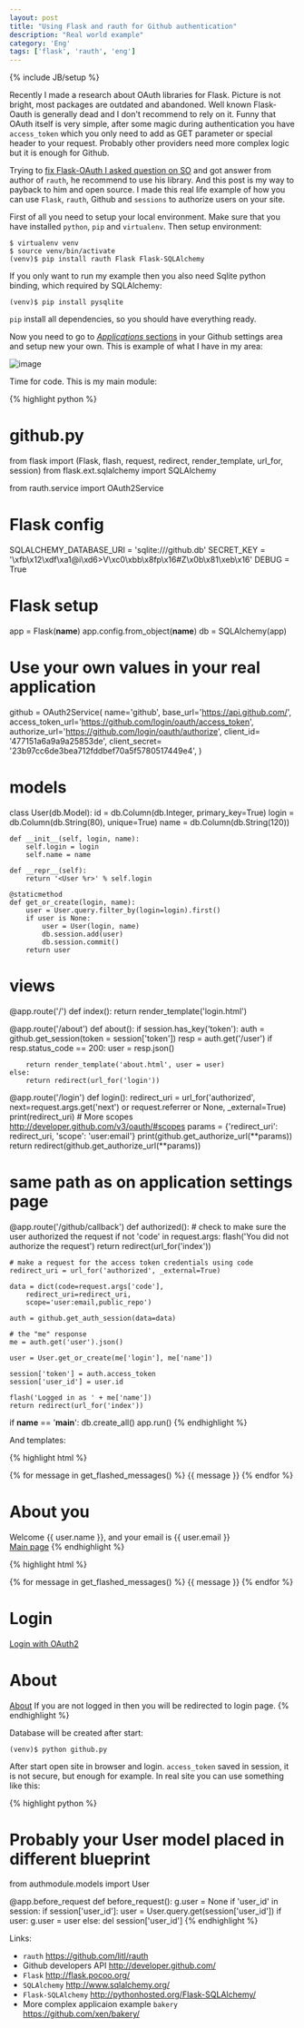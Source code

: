 ```yaml
---
layout: post
title: "Using Flask and rauth for Github authentication"
description: "Real world example"
category: 'Eng'
tags: ['flask', 'rauth', 'eng']
---
```

{% include JB/setup %}

Recently I made a research about OAuth libraries for Flask. Picture is not bright, most packages are outdated and abandoned. Well known Flask-Oauth is generally dead and I don't recommend to rely on it. Funny that OAuth itself is very simple, after some magic during authentication you have `access_token` which you only need to add as GET parameter or special header to your request. Probably other providers need more complex logic but it is enough for Github. 

Trying to [fix Flask-OAuth I asked question on SO](http://stackoverflow.com/q/15964268/85739) and got answer from author of `rauth`, he recommend to use his library. And this post is my way to payback to him and open source. I made this real life example of how you can use `Flask`, `rauth`, Github and `sessions` to authorize users on your site.

First of all you need to setup your local environment. Make sure that you have installed `python`, `pip` and `virtualenv`. Then setup environment:

	$ virtualenv venv
	$ source venv/bin/activate 
	(venv)$ pip install rauth Flask Flask-SQLAlchemy

If you only want to run my example then you also need Sqlite python binding, which required by SQLAlchemy:

	(venv)$ pip install pysqlite

`pip` install all dependencies, so you should have everything ready.

Now you need to go to [*Applications* sections](https://github.com/settings/applications) in your Github settings area and setup new your own. This is example of what I have in my area:

![image](/assets/img/githubappsetup.png)

Time for code. This is my main module:

{% highlight python %}
# github.py
from flask import (Flask, flash, request, redirect, 
	render_template, url_for, session)
from flask.ext.sqlalchemy import SQLAlchemy

from rauth.service import OAuth2Service

# Flask config
SQLALCHEMY_DATABASE_URI = 'sqlite:///github.db'
SECRET_KEY = '\xfb\x12\xdf\xa1@i\xd6>V\xc0\xbb\x8fp\x16#Z\x0b\x81\xeb\x16'
DEBUG = True

# Flask setup
app = Flask(__name__)
app.config.from_object(__name__)
db = SQLAlchemy(app)

# Use your own values in your real application  
github = OAuth2Service(
    name='github',
    base_url='https://api.github.com/',
    access_token_url='https://github.com/login/oauth/access_token',
    authorize_url='https://github.com/login/oauth/authorize',
    client_id= '477151a6a9a9a25853de',
    client_secret= '23b97cc6de3bea712fddbef70a5f5780517449e4',
)

# models
class User(db.Model):
    id = db.Column(db.Integer, primary_key=True)
    login = db.Column(db.String(80), unique=True)
    name = db.Column(db.String(120))

    def __init__(self, login, name):
        self.login = login
        self.name = name

    def __repr__(self):
        return '<User %r>' % self.login

    @staticmethod
    def get_or_create(login, name):
        user = User.query.filter_by(login=login).first()
        if user is None:
            user = User(login, name)
            db.session.add(user)
            db.session.commit()
        return user

# views
@app.route('/')
def index():
    return render_template('login.html')

@app.route('/about')
def about():
    if session.has_key('token'):
        auth = github.get_session(token = session['token'])
        resp = auth.get('/user')
        if resp.status_code == 200:
            user = resp.json()

        return render_template('about.html', user = user)
    else:
        return redirect(url_for('login'))


@app.route('/login')
def login():
    redirect_uri = url_for('authorized', next=request.args.get('next') or 
    	request.referrer or None, _external=True)
    print(redirect_uri)
    # More scopes http://developer.github.com/v3/oauth/#scopes
    params = {'redirect_uri': redirect_uri, 'scope': 'user:email'} 
    print(github.get_authorize_url(**params))
    return redirect(github.get_authorize_url(**params))

# same path as on application settings page
@app.route('/github/callback')
def authorized():
    # check to make sure the user authorized the request
    if not 'code' in request.args:
        flash('You did not authorize the request')
        return redirect(url_for('index'))

    # make a request for the access token credentials using code
    redirect_uri = url_for('authorized', _external=True)

    data = dict(code=request.args['code'],
        redirect_uri=redirect_uri,
        scope='user:email,public_repo')

    auth = github.get_auth_session(data=data)

    # the "me" response
    me = auth.get('user').json()

    user = User.get_or_create(me['login'], me['name'])

    session['token'] = auth.access_token
    session['user_id'] = user.id

    flash('Logged in as ' + me['name'])
    return redirect(url_for('index'))

if __name__ == '__main__':
    db.create_all()
    app.run()
{% endhighlight %}

And templates:

{% highlight html %}
<!-- templates/about.html -->
<!doctype html>
<title>Login</title>
{% for message in get_flashed_messages() %}
{{ message }}
{% endfor %}
<h1>About you</h1>
Welcome {{ user.name }}, and your email is {{ user.email }}
<br />
<a href ="{{ url_for('index') }}">Main page</a>
{% endhighlight %}

{% highlight html %}
<!-- templates/login.html -->
<!doctype html>
<title>Login</title>
{% for message in get_flashed_messages() %}
{{ message }}
{% endfor %}
<h1>Login</h1>
<a href ="{{ url_for('login') }}">Login with OAuth2</a>
<h1>About</h1>
<a href="{{ url_for('about') }}">About</a> If you are not logged in then you will be redirected to login page.
{% endhighlight %}

Database will be created after start:

	(venv)$ python github.py

After start open site in browser and login. `access_token` saved in session, it is not secure, but enough for example. In real site you can use something like this:

{% highlight python %}
# Probably your User model placed in different blueprint
from authmodule.models import User

@app.before_request
def before_request():
    g.user = None
    if 'user_id' in session:
        if session['user_id']:
            user = User.query.get(session['user_id'])
            if user:
                g.user = user
            else:
                del session['user_id']
{% endhighlight %}

Links:

- `rauth` <https://github.com/litl/rauth>
- Github developers API <http://developer.github.com/>
- `Flask` <http://flask.pocoo.org/>
- `SQLAlchemy` <http://www.sqlalchemy.org/>
- `Flask-SQLAlchemy` <http://pythonhosted.org/Flask-SQLAlchemy/>
- More complex applicaion example `bakery` <https://github.com/xen/bakery/>

